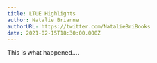 ```yaml
---
title: LTUE Highlights
author: Natalie Brianne
authorURL: https://twitter.com/NatalieBriBooks
date: 2021-02-15T18:30:00.000Z
---
```

This is what happened....